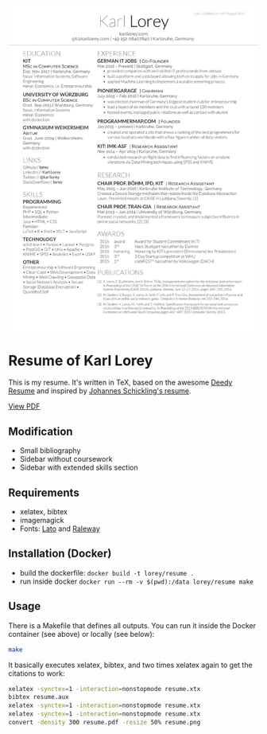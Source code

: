![Resume preview](https://github.com/lorey/resume/raw/master/resume.jpg)

# Resume of Karl Lorey

This is my resume. It's written in TeX, based on the awesome [Deedy Resume](https://github.com/deedy/Deedy-Resume) and inspired by [Johannes Schickling's resume](https://github.com/schickling/resume).

[View PDF](https://github.com/lorey/resume/raw/master/resume.pdf)

## Modification
* Small bibliography
* Sidebar without coursework
* Sidebar with extended skills section

## Requirements
* xelatex, bibtex
* imagemagick
* Fonts: [Lato](https://fonts.google.com/specimen/Lato) and [Raleway](https://fonts.google.com/specimen/Raleway)

## Installation (Docker)
* build the dockerfile: `docker build -t lorey/resume .`
* run inside docker `docker run --rm -v $(pwd):/data lorey/resume make`

## Usage
There is a Makefile that defines all outputs.
You can run it inside the Docker container (see above) or locally (see below):
```bash
make
```

It basically executes xelatex, bibtex, and two times xelatex again to get the citations to work:

```bash
xelatex -synctex=1 -interaction=nonstopmode resume.xtx
bibtex resume.aux
xelatex -synctex=1 -interaction=nonstopmode resume.xtx
xelatex -synctex=1 -interaction=nonstopmode resume.xtx
convert -density 300 resume.pdf -resize 50% resume.png
```
